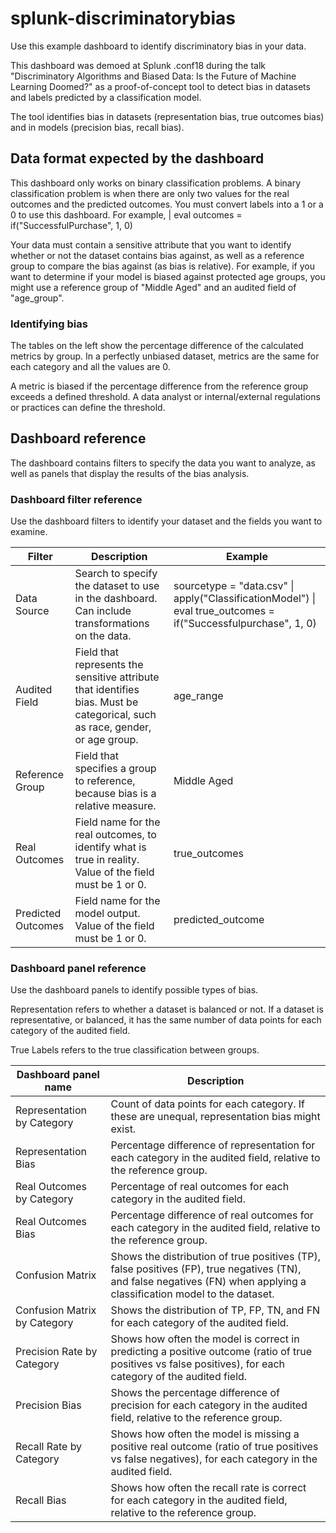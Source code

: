 # splunk-discriminatorybias

Use this example dashboard to identify discriminatory bias in your data.

This dashboard was demoed at Splunk .conf18 during the talk "Discriminatory Algorithms and Biased Data: Is the Future of Machine Learning Doomed?" as a proof-of-concept tool to detect bias in datasets and labels predicted by a classification model.

The tool identifies bias in datasets (representation bias, true outcomes bias) and in models (precision bias, recall bias).

## Data format expected by the dashboard

This dashboard only works on binary classification problems. A binary classification problem is when there are only two values for the real outcomes and the predicted outcomes. You must convert labels into a 1 or a 0 to use this dashboard. For example, | eval outcomes = if("SuccessfulPurchase", 1, 0)

Your data must contain a sensitive attribute that you want to identify whether or not the dataset contains bias against, as well as a reference group to compare the bias against (as bias is relative). For example, if you want to determine if your model is biased against protected age groups, you might use a reference group of "Middle Aged" and an audited field of "age_group".

### Identifying bias

The tables on the left show the percentage difference of the calculated metrics by group. In a perfectly unbiased dataset, metrics are the same for each category and all the values are 0.

A metric is biased if the percentage difference from the reference group exceeds a defined threshold. A data analyst or internal/external regulations or practices can define the threshold.

## Dashboard reference

The dashboard contains filters to specify the data you want to analyze, as well as panels that display the results of the bias analysis.

### Dashboard filter reference

Use the dashboard filters to identify your dataset and the fields you want to examine.

| Filter | Description | Example |
| -------- | --------- | -------- |
| Data Source | Search to specify the dataset to use in the dashboard. Can include transformations on the data. | sourcetype = "data.csv" \| apply("ClassificationModel") \| eval true_outcomes = if("Successfulpurchase", 1, 0) |
| Audited Field | Field that represents the sensitive attribute that identifies bias. Must be categorical, such as race, gender, or age group. | age_range |
| Reference Group | Field that specifies a group to reference, because bias is a relative measure. | Middle Aged |
| Real Outcomes | Field name for the real outcomes, to identify what is true in reality. Value of the field must be 1 or 0. | true_outcomes |
| Predicted Outcomes | Field name for the model output. Value of the field must be 1 or 0. | predicted_outcome |

### Dashboard panel reference

Use the dashboard panels to identify possible types of bias.

Representation refers to whether a dataset is balanced or not. If a dataset is representative, or balanced, it has the same number of data points for each category of the audited field.

True Labels refers to the true classification between groups.

| Dashboard panel name | Description |
| ------ | ------ |
| Representation by Category | Count of data points for each category. If these are unequal, representation bias might exist. |
| Representation Bias | Percentage difference of representation for each category in the audited field, relative to the reference group. |
| Real Outcomes by Category | Percentage of real outcomes for each category in the audited field. |
| Real Outcomes Bias | Percentage difference of real outcomes for each category in the audited field, relative to the reference group. |
| Confusion Matrix | Shows the distribution of true positives (TP), false positives (FP), true negatives (TN), and false negatives (FN) when applying a classification model to the dataset. |
| Confusion Matrix by Category | Shows the distribution of TP, FP, TN, and FN for each category of the audited field. |
| Precision Rate by Category | Shows how often the model is correct in predicting a positive outcome (ratio of true positives vs false positives), for each category of the audited field. |
| Precision Bias | Shows the percentage difference of precision for each category in the audited field, relative to the reference group. |
| Recall Rate by Category | Shows how often the model is missing a positive real outcome (ratio of true positives vs false negatives), for each category in the audited field. |
| Recall Bias | Shows how often the recall rate is correct for each category in the audited field, relative to the reference group. |

